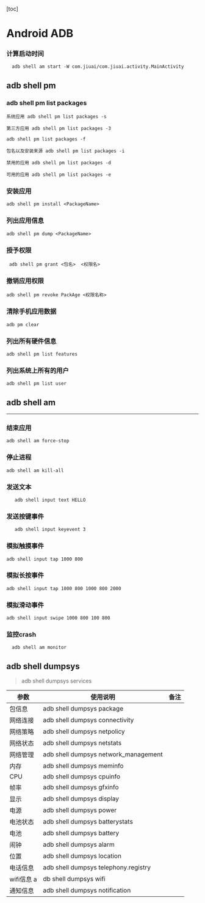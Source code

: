 [toc]

# Android ADB

### 计算启动时间

```
  adb shell am start -W com.jiuai/com.jiuai.activity.MainActivity
```


## adb shell pm


### adb shell pm list packages

```
系统应用 adb shell pm list packages -s	

第三方应用 adb shell pm list packages -3

adb shell pm list packages -f

包名以及安装来源 adb shell pm list packages -i

禁用的应用 adb shell pm list packages -d

可用的应用 adb shell pm list packages -e
```
### 安装应用

```
adb shell pm install <PackageName>
```

### 列出应用信息

```
adb shell pm dump <PackageName>
```

### 授予权限

```
 adb shell pm grant <包名>  <权限名>
```

### 撤销应用权限

```
adb shell pm revoke PackAge <权限名称>
```
### 清除手机应用数据

```
adb pm clear
```

### 列出所有硬件信息

```
adb shell pm list features
```

### 列出系统上所有的用户

```
adb shell pm list user
```

## adb shell am
----

### 结束应用

```
adb shell am force-stop
```

### 停止进程

```
adb shell am kill-all
```

### 发送文本

```
   adb shell input text HELLO
```

### 发送按键事件

```
   adb shell input keyevent 3
```

### 模拟触摸事件

```
adb shell input tap 1000 800
```

### 模拟长按事件

```
adb shell input tap 1000 800 1000 800 2000
```

### 模拟滑动事件

```
adb shell input swipe 1000 800 100 800
```

### 监控crash

```
  adb shell am monitor
```

## adb shell dumpsys

> adb shell dumpsys services

参数  | 使用说明  |备注	
------|------|----------
包信息| adb shell dumpsys package
网络连接| adb shell dumpsys connectivity
网络策略	| adb shell dumpsys netpolicy
网络状态	| adb shell dumpsys netstats
网络管理	| adb shell dumpsys network_management
内存	|adb shell dumpsys meminfo
CPU|	adb shell dumpsys cpuinfo
帧率|	adb shell dumpsys gfxinfo
显示|	adb shell dumpsys display
电源|	adb shell dumpsys power
电池状态	|adb shell dumpsys batterystats
电池	|adb shell dumpsys battery
闹钟|	adb shell dumpsys alarm
位置	|adb shell dumpsys location
电话信息	|adb shell dumpsys telephony.registry
wifi信息	a|db shell dumpsys wifi
通知信息	|adb shell dumpsys notification
